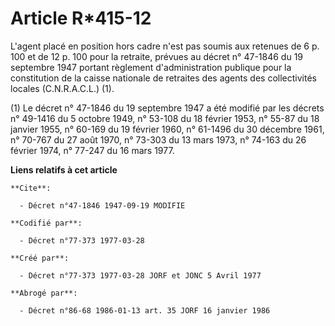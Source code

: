 # Article R*415-12

L'agent placé en position hors cadre n'est pas soumis aux retenues de 6 p. 100 et de 12 p. 100  pour la retraite, prévues au
décret n° 47-1846 du 19 septembre 1947 portant règlement d'administration publique pour la constitution de la caisse
nationale de retraites des agents des collectivités locales (C.N.R.A.C.L.) (1).

(1) Le décret n° 47-1846 du 19 septembre 1947 a été modifié par les décrets n° 49-1416 du 5 octobre 1949, n° 53-108 du 18
février 1953, n° 55-87 du 18 janvier 1955, n° 60-169 du 19 février 1960, n° 61-1496 du 30 décembre 1961, n° 70-767 du 27 août
1970, n° 73-303 du 13 mars 1973, n° 74-163 du 26 février 1974, n° 77-247 du 16 mars 1977.

**Liens relatifs à cet article**

	**Cite**:

	  - Décret n°47-1846 1947-09-19 MODIFIE

	**Codifié par**:

	  - Décret n°77-373 1977-03-28

	**Créé par**:

	  - Décret n°77-373 1977-03-28 JORF et JONC 5 Avril 1977

	**Abrogé par**:

	  - Décret n°86-68 1986-01-13 art. 35 JORF 16 janvier 1986
